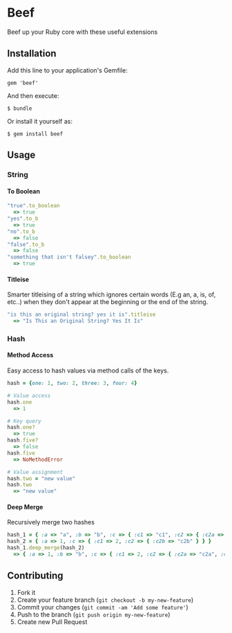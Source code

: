 # Beef

Beef up your Ruby core with these useful extensions

## Installation

Add this line to your application's Gemfile:

    gem 'beef'

And then execute:

    $ bundle

Or install it yourself as:

    $ gem install beef

## Usage

### String

#### To Boolean

  ```ruby
  "true".to_boolean
    => true
  "yes".to_b
    => true
  "no".to_b
    => false
  "false".to_b
    => false
  "something that isn't falsey".to_boolean
    => true
  ```

#### Titleise

Smarter titleising of a string which ignores certain words (E.g an, a, is, of, etc..) when they don't appear at the beginning or the end of the string.

  ```ruby
  "is this an original string? yes it is".titleise
    => "Is This an Original String? Yes It Is"
  ```

### Hash

#### Method Access

Easy access to hash values via method calls of the keys.

  ```ruby
  hash = {one: 1, two: 2, three: 3, four: 4}

  # Value access
  hash.one
    => 1

  # Key query
  hash.one?
    => true
  hash.five?
    => false
  hash.five
    => NoMethodError

  # Value assignment
  hash.two = "new value"
  hash.two
    => "new value"
  ```

#### Deep Merge

Recursively merge two hashes

  ```ruby
  hash_1 = { :a => "a", :b => "b", :c => { :c1 => "c1", :c2 => { :c2a => "c2a" } } }
  hash_2 = { :a => 1, :c => { :c1 => 2, :c2 => { :c2b => "c2b" } } }
  hash_1.deep_merge(hash_2) 
    => { :a => 1, :b => "b", :c => { :c1 => 2, :c2 => { :c2a => "c2a", :c2b => "c2b" } } }
  ```

## Contributing

1. Fork it
2. Create your feature branch (`git checkout -b my-new-feature`)
3. Commit your changes (`git commit -am 'Add some feature'`)
4. Push to the branch (`git push origin my-new-feature`)
5. Create new Pull Request
